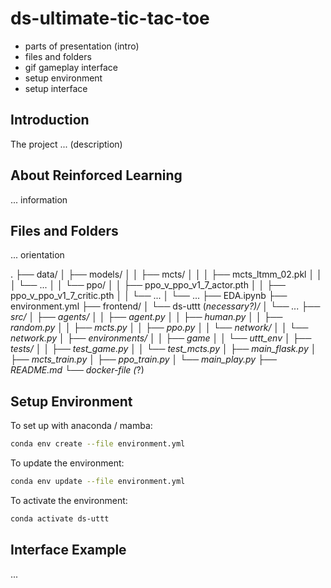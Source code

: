 # ds-ultimate-tic-tac-toe

  - parts of presentation (intro)
  - files and folders
  - gif gameplay interface
  - setup environment
  - setup interface

## Introduction

The project ... (description)

## About Reinforced Learning

... information

## Files and Folders

... orientation

.
├── data/
│   ├── models/
│   │   ├── mcts/
│   │   │   ├── mcts_ltmm_02.pkl
│   │   │   └── ...
│   │   └── ppo/
│   │       ├── ppo_v_ppo_v1_7_actor.pth
│   │       ├── ppo_v_ppo_v1_7_critic.pth
│   │       └── ...
│   └── ...
├── EDA.ipynb
├── environment.yml
├── frontend/
│   └── ds-uttt (*necessary?)/
│       └── ...
├── src/
│   ├── agents/
│   │   ├── agent.py
│   │   ├── human.py
│   │   ├── random.py
│   │   ├── mcts.py
│   │   ├── ppo.py
│   │   └── network/
│   │       └── network.py
│   ├── environments/
│   │   ├── game
│   │   └── uttt_env
│   ├── tests/
│   │   ├── test_game.py
│   │   └── test_mcts.py
│   ├── main_flask.py
│   ├── mcts_train.py
│   ├── ppo_train.py
│   └── main_play.py
├── README.md
└── docker-file (*?)

## Setup Environment

To set up with anaconda / mamba:

``` bash
conda env create --file environment.yml
```

To update the environment:

``` bash
conda env update --file environment.yml
```

To activate the environment:

``` bash
conda activate ds-uttt
```

## Interface Example

...